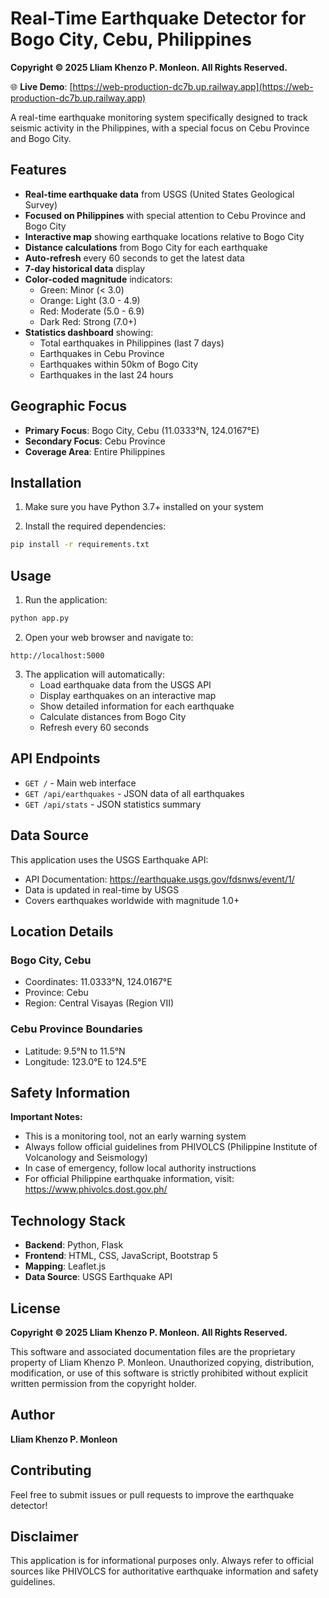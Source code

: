 # Real-Time Earthquake Detector for Bogo City, Cebu, Philippines

**Copyright © 2025 Lliam Khenzo P. Monleon. All Rights Reserved.**

🌐 **Live Demo**: [https://web-production-dc7b.up.railway.app](https://web-production-dc7b.up.railway.app)

A real-time earthquake monitoring system specifically designed to track seismic activity in the Philippines, with a special focus on Cebu Province and Bogo City.

## Features

- **Real-time earthquake data** from USGS (United States Geological Survey)
- **Focused on Philippines** with special attention to Cebu Province and Bogo City
- **Interactive map** showing earthquake locations relative to Bogo City
- **Distance calculations** from Bogo City for each earthquake
- **Auto-refresh** every 60 seconds to get the latest data
- **7-day historical data** display
- **Color-coded magnitude** indicators:
  - Green: Minor (< 3.0)
  - Orange: Light (3.0 - 4.9)
  - Red: Moderate (5.0 - 6.9)
  - Dark Red: Strong (7.0+)
- **Statistics dashboard** showing:
  - Total earthquakes in Philippines (last 7 days)
  - Earthquakes in Cebu Province
  - Earthquakes within 50km of Bogo City
  - Earthquakes in the last 24 hours

## Geographic Focus

- **Primary Focus**: Bogo City, Cebu (11.0333°N, 124.0167°E)
- **Secondary Focus**: Cebu Province
- **Coverage Area**: Entire Philippines

## Installation

1. Make sure you have Python 3.7+ installed on your system

2. Install the required dependencies:
```bash
pip install -r requirements.txt
```

## Usage

1. Run the application:
```bash
python app.py
```

2. Open your web browser and navigate to:
```
http://localhost:5000
```

3. The application will automatically:
   - Load earthquake data from the USGS API
   - Display earthquakes on an interactive map
   - Show detailed information for each earthquake
   - Calculate distances from Bogo City
   - Refresh every 60 seconds

## API Endpoints

- `GET /` - Main web interface
- `GET /api/earthquakes` - JSON data of all earthquakes
- `GET /api/stats` - JSON statistics summary

## Data Source

This application uses the USGS Earthquake API:
- API Documentation: https://earthquake.usgs.gov/fdsnws/event/1/
- Data is updated in real-time by USGS
- Covers earthquakes worldwide with magnitude 1.0+

## Location Details

### Bogo City, Cebu
- Coordinates: 11.0333°N, 124.0167°E
- Province: Cebu
- Region: Central Visayas (Region VII)

### Cebu Province Boundaries
- Latitude: 9.5°N to 11.5°N
- Longitude: 123.0°E to 124.5°E

## Safety Information

**Important Notes:**
- This is a monitoring tool, not an early warning system
- Always follow official guidelines from PHIVOLCS (Philippine Institute of Volcanology and Seismology)
- In case of emergency, follow local authority instructions
- For official Philippine earthquake information, visit: https://www.phivolcs.dost.gov.ph/

## Technology Stack

- **Backend**: Python, Flask
- **Frontend**: HTML, CSS, JavaScript, Bootstrap 5
- **Mapping**: Leaflet.js
- **Data Source**: USGS Earthquake API

## License

**Copyright © 2025 Lliam Khenzo P. Monleon. All Rights Reserved.**

This software and associated documentation files are the proprietary property of Lliam Khenzo P. Monleon. Unauthorized copying, distribution, modification, or use of this software is strictly prohibited without explicit written permission from the copyright holder.

## Author

**Lliam Khenzo P. Monleon**

## Contributing

Feel free to submit issues or pull requests to improve the earthquake detector!

## Disclaimer

This application is for informational purposes only. Always refer to official sources like PHIVOLCS for authoritative earthquake information and safety guidelines.
